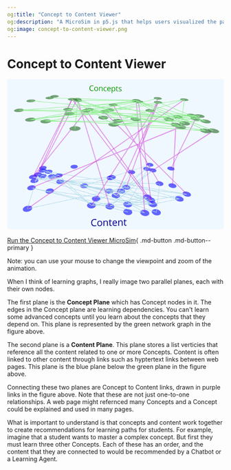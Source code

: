 ```yaml
---
og:title: "Concept to Content Viewer"
og:description: "A MicroSim in p5.js that helps users visualized the parallel plans of Concept graphs and Content graphs." 
og:image: concept-to-content-viewer.png
---
```

<meta property="og:title" content="Learning Graph Concept to Content Viewer">
<meta property="og:description" content="A MicroSim in p5.js that helps users visualized the parallel plans of Concept graphs and Content graphs.">
<meta property="og:image" content="/learning-graphs/sims/concept-to-content-viewer/concept-to-content-viewer.png">
   

# Concept to Content Viewer

![](./concept-to-content-viewer.png)

[Run the Concept to Content Viewer MicroSim](concept-to-content-viewer.html){ .md-button .md-button--primary }

Note: you can use your mouse to change the viewpoint and zoom of the animation.

When I think of learning graphs, I really image two parallel planes, each with their own nodes.

The first plane is the **Concept Plane** which has Concept nodes in it.  The edges in the Concept
plane are learning dependencies.  You can't learn some advanced concepts until you learn about
the concepts that they depend on.  This plane is represented by the green network graph in the figure above.

The second plane is a **Content Plane**.  This plane stores a list verticies that reference all the content related to one or 
more Concepts.  Content is often linked to other content through links such as hyptertext links between web pages.
This plane is the blue plane below the green plane in the figure above.

Connecting these two planes are Concept to Content links, drawn in purple links in the figure above.
Note that these are not just one-to-one relationships.  A web page might refernced many Concepts and
a Concept could be explained and used in many pages.

What is important to understand is that concepts and content work together to create recommendations
for learning paths for students.  For example, imagine that a student wants to master a complex concept.
But first they must learn three other Concepts.  Each of these has an order, and the content that they
are connected to would be recommended by a Chatbot or a Learning Agent.

